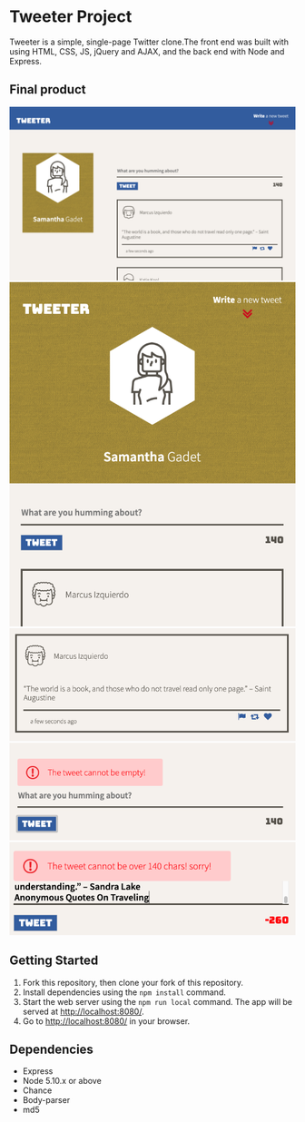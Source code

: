 # Tweeter Project

Tweeter is a simple, single-page Twitter clone.The front end was built with using HTML, CSS, JS, jQuery and AJAX, and the back end with Node and Express.

## Final product

!["main page on desktop"](https://github.com/Samy0412/tweeter/blob/master/docs/Mains%20page%20-desktop.png?raw=true)
!["main page on tablet"](https://github.com/Samy0412/tweeter/blob/master/docs/Main%20page-tablet.png?raw=true)
!["tweet box"](https://github.com/Samy0412/tweeter/blob/master/docs/Tweet%20box.png?raw=true)
!["Error box 1"](https://github.com/Samy0412/tweeter/blob/master/docs/error-message%201.png?raw=true)
!["Error box 2"](https://github.com/Samy0412/tweeter/blob/master/docs/error-message%202.png?raw=true)

## Getting Started

1. Fork this repository, then clone your fork of this repository.
2. Install dependencies using the `npm install` command.
3. Start the web server using the `npm run local` command. The app will be served at <http://localhost:8080/>.
4. Go to <http://localhost:8080/> in your browser.

## Dependencies

- Express
- Node 5.10.x or above
- Chance
- Body-parser
- md5



